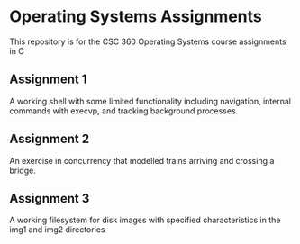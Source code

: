 <h1>Operating Systems Assignments</h1>
This repository is for the CSC 360 Operating Systems course assignments in C

<h2> Assignment 1</h2> 
A working shell with some limited functionality including navigation, internal commands with execvp, and tracking background processes. 
<h2> Assignment 2</h2> 
An exercise in concurrency that modelled trains arriving and crossing a bridge.
<h2> Assignment 3</h2> 
A working filesystem for disk images with specified characteristics in the img1 and img2 directories

